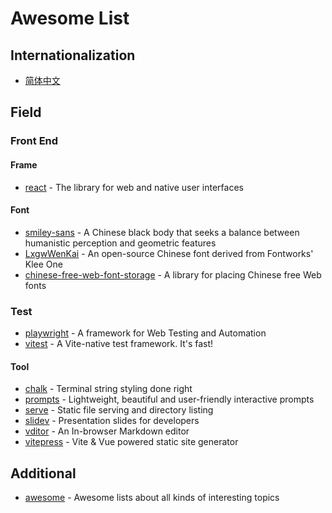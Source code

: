 # Awesome List

## Internationalization

- [简体中文](./README-CN.md)

## Field

### Front End

#### Frame

- [react](https://github.com/facebook/react) - The library for web and native user interfaces

#### Font

- [smiley-sans](https://github.com/atelier-anchor/smiley-sans) - A Chinese black body that seeks a balance between humanistic perception and geometric features
- [LxgwWenKai](https://github.com/lxgw/LxgwWenKai) - An open-source Chinese font derived from Fontworks' Klee One
- [chinese-free-web-font-storage](https://github.com/KonghaYao/chinese-free-web-font-storage/tree/branch) -  A library for placing Chinese free Web fonts

### Test

- [playwright](https://github.com/microsoft/playwright) - A framework for Web Testing and Automation
- [vitest](https://github.com/vitest-dev/vitest) - A Vite-native test framework. It's fast!

#### Tool

- [chalk](https://github.com/chalk/chalk.git) -  Terminal string styling done right
- [prompts](https://github.com/terkelg/prompts.git) - Lightweight, beautiful and user-friendly interactive prompts
- [serve](https://github.com/vercel/serve.git) - Static file serving and directory listing
- [slidev](https://github.com/slidevjs/slidev) - Presentation slides for developers
- [vditor](https://github.com/Vanessa219/vditor.git) - An In-browser Markdown editor
- [vitepress](https://github.com/vuejs/vitepress) - Vite & Vue powered static site generator

## Additional

- [awesome](https://github.com/sindresorhus/awesome) - Awesome lists about all kinds of interesting topics
